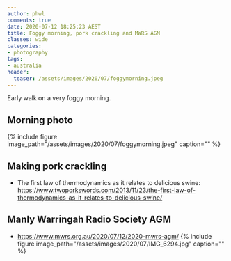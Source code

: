 ```yaml
---
author: phwl
comments: true
date: 2020-07-12 18:25:23 AEST
title: Foggy morning, pork crackling and MWRS AGM
classes: wide
categories:
- photography
tags:
- australia
header:
  teaser: /assets/images/2020/07/foggymorning.jpeg
---
```


Early walk on a very foggy morning.

<!-- more -->

## Morning photo
{% include figure image_path="/assets/images/2020/07/foggymorning.jpeg" caption="" %}

## Making pork crackling
* The first law of thermodynamics as it relates to delicious swine: <https://www.twoporkswords.com/2013/11/23/the-first-law-of-thermodynamics-as-it-relates-to-delicious-swine/>

## Manly Warringah Radio Society AGM
* <https://www.mwrs.org.au/2020/07/12/2020-mwrs-agm/>
{% include figure image_path="/assets/images/2020/07/IMG_6294.jpg" caption="" %}
